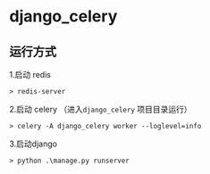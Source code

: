 # django_celery


## 运行方式

1.启动 redis 

```shell script
> redis-server
```

2.启动 celery （进入`django_celery` 项目目录运行）
```shell script
> celery -A django_celery worker --loglevel=info
```

3.启动django

```shell script
> python .\manage.py runserver
```
